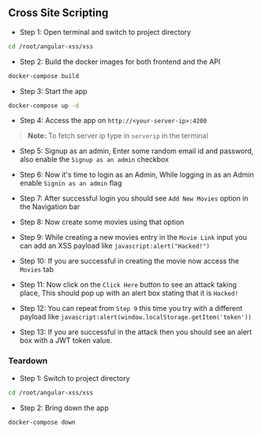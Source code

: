 ## Cross Site Scripting

* Step 1: Open terminal and switch to project directory

```bash
cd /root/angular-xss/xss
```

* Step 2: Build the docker images for both frontend and the API

```bash
docker-compose build
```

* Step 3: Start the app

```bash
docker-compose up -d
```

* Step 4: Access the app on `http://<your-server-ip>:4200`

> **Note:** To fetch server ip type in `serverip` in the terminal

* Step 5: Signup as an admin, Enter some random email id and password, also enable the `Signup as an admin` checkbox

* Step 6: Now it's time to login as an Admin, While logging in as an Admin enable `Signin as an admin` flag

* Step 7: After successful login you should see `Add New Movies` option in the Navigation bar

* Step 8: Now create some movies using that option

* Step 9: While creating a new movies entry in the `Movie Link` input you can add an XSS payload like `javascript:alert("Hacked!")` 

* Step 10: If you are successful in creating the movie now access the `Movies` tab

* Step 11: Now click on the `Click Here` button to see an attack taking place, This should pop up with an alert box stating that it is `Hacked!`

* Step 12: You can repeat from `Step 9` this time you try with a different payload like `javascript:alert(window.localStorage.getItem('token'))`

* Step 13: If you are successful in the attack then you should see an alert box with a JWT token value.

### Teardown

* Step 1: Switch to project directory

```bash
cd /root/angular-xss/xss
```

* Step 2: Bring down the app

```bash
docker-compose down
```